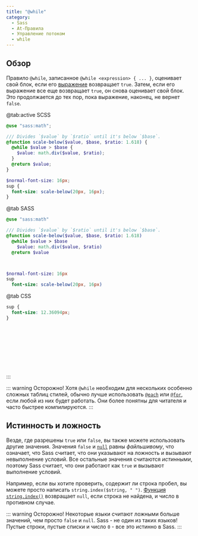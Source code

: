 ```yaml
---
title: "@while"
category:
  - Sass
  - At-Правила
  - Управление потоком
  - while
---
```


## Обзор

Правило `@while`, записанное `@while <expression> { ... }`, оценивает свой блок, если его [выражение](../../syntax/structure#expressions) возвращает `true`. Затем, если его выражение все еще возвращает `true`, он снова оценивает свой блок. Это продолжается до тех пор, пока выражение, наконец, не вернет `false`.

@tab:active SCSS

```scss
@use "sass:math";

/// Divides `$value` by `$ratio` until it's below `$base`.
@function scale-below($value, $base, $ratio: 1.618) {
  @while $value > $base {
    $value: math.div($value, $ratio);
  }
  @return $value;
}

$normal-font-size: 16px;
sup {
  font-size: scale-below(20px, 16px);
}
```

@tab SASS

```sass
@use "sass:math"

/// Divides `$value` by `$ratio` until it's below `$base`.
@function scale-below($value, $base, $ratio: 1.618)
  @while $value > $base
    $value: math.div($value, $ratio)
  @return $value



$normal-font-size: 16px
sup
  font-size: scale-below(20px, 16px)

```

@tab CSS

```css
sup {
  font-size: 12.36094px;
}











```

:::

::: warning Осторожно!
Хотя `@while` необходим для нескольких особенно сложных таблиц стилей, обычно лучше использовать [`@each`](./each) или [`@for`](./for), если любой из них будет работать. Они более понятны для читателя и часто быстрее компилируются.
:::

## Истинность и ложность

Везде, где разрешены `true` или `false`, вы также можете использовать другие значения.
Значения `false` и [`null`](../../values/null) равны *файльшивому*, что означает, что Sass считает, что они указывают на ложность и вызывают невыполнение условий. Все остальные значения считаются *истинными*, поэтому Sass считает, что они работают как `true` и вызывают выполнение условий.

Например, если вы хотите проверить, содержит ли строка пробел, вы можете просто написать `string.index($string, " ")`. [Функция `string.index()`](../../modules/string#index) возвращает `null`, если строка не найдена, и число в противном случае.

::: warning Осторожно!
Некоторые языки считают ложными больше значений, чем просто `false` и `null`. Sass - не один из таких языков! Пустые строки, пустые списки и число `0` - все это истинно в Sass.
:::
